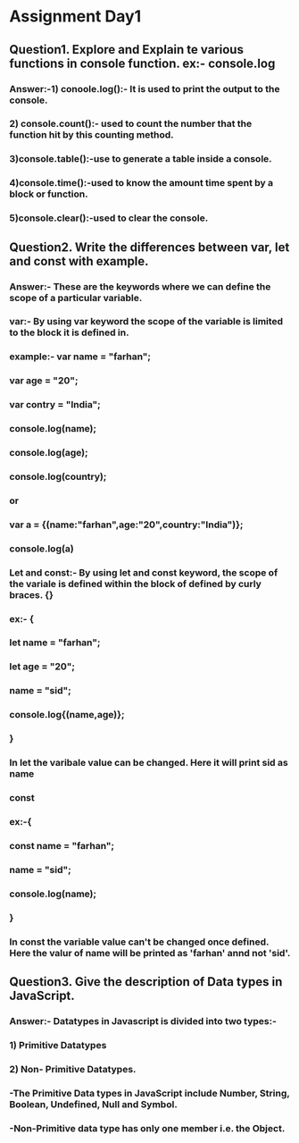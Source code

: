# Assignment Day1 
## Question1. Explore and Explain te various functions in console function. ex:- console.log
### Answer:-1) conoole.log():- It is used to print the output to the console.
###           2) console.count():-  used to count the number that the function hit by this counting method.
###           3)console.table():-use to generate a table inside a console.  
###           4)console.time():-used to know the amount time spent by a block or function.
###           5)console.clear():-used to clear the console.
## Question2. Write the differences between var, let and const with example.
### Answer:- These are the keywords where we can define the scope of a particular variable.  
### var:- By using var keyword the scope of the variable is limited to the block it is defined in. 
###    example:- var name = "farhan";
###          var age = "20";
###          var contry = "India";
###          console.log(name);
###          console.log(age);
###          console.log(country);
###             or
###          var a = {(name:"farhan",age:"20",country:"India")};
###          console.log(a) 
###    Let and const:- By using let and const keyword, the scope of the variale is defined within the block of defined by curly braces. {}
###   ex:- {
###         let name = "farhan";
###         let age = "20";
###           name = "sid";
###         console.log{(name,age)};
###        }
###   In let the varibale value can be changed. Here it will print sid as name
     
###     const 
###     ex:-{
###            const name = "farhan";
###            name = "sid";
###            console.log(name);
###          }
###    In const the variable value can't be changed once defined. Here the valur of name will be printed as 'farhan' annd not 'sid'.

## Question3. Give the description of  Data types in JavaScript.
### Answer:- Datatypes in Javascript is divided into two types:-
###          1) Primitive Datatypes
###          2) Non- Primitive Datatypes.
###      -The Primitive Data types in JavaScript include Number, String, Boolean, Undefined, Null and Symbol.
###
###      -Non-Primitive data type has only one member i.e. the Object.
 

